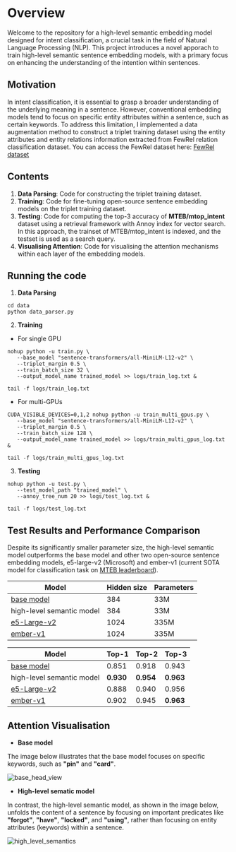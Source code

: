 # Overview
Welcome to the repository for a high-level semantic embedding model designed for intent classification, a crucial task in the field of Natural Language Processing (NLP). This project introduces a novel apporach to train high-level semantic sentence embedding models, with a primary focus on enhancing the understanding of the intention within sentences.

## Motivation
In intent classification, it is essential to grasp a broader understanding of the underlying meaning in a sentence. However, conventional embedding models tend to focus on specific entity attributes within a sentence, such as certain keywords. To address this limitation, I implemented a data augmentation method to construct a triplet training dataset using the entity attributes and entity relations information extracted from FewRel relation classification dataset. You can access the FewRel dataset here: [FewRel dataset](https://paperswithcode.com/dataset/fewrel)

## Contents
1. **Data Parsing**: Code for constructing the triplet training dataset.
2. **Training**: Code for fine-tuning open-source sentence embedding models on the triplet training dataset.
3. **Testing**: Code for computing the top-3 accuracy of **MTEB/mtop_intent** dataset using a retrieval framework with Annoy index for vector search. In this approach, the trainset of MTEB/mtop_intent is indexed, and the testset is used as a search query.
4. **Visualising Attention**: Code for visualising the attention mechanisms within each layer of the embedding models.

## Running the code
1. **Data Parsing**
```
cd data
python data_parser.py
```

2. **Training**
   
- For single GPU
```
nohup python -u train.py \
   --base_model "sentence-transformers/all-MiniLM-L12-v2" \
   --triplet_margin 0.5 \
   --train_batch_size 32 \
   --output_model_name trained_model >> logs/train_log.txt &

tail -f logs/train_log.txt
```

* For multi-GPUs
```
CUDA_VISIBLE_DEVICES=0,1,2 nohup python -u train_multi_gpus.py \
   --base_model "sentence-transformers/all-MiniLM-L12-v2" \
   --triplet_margin 0.5 \
   --train_batch_size 128 \
   --output_model_name trained_model >> logs/train_multi_gpus_log.txt &

tail -f logs/train_multi_gpus_log.txt
```

3. **Testing**
```
nohup python -u test.py \
   --test_model_path "trained_model" \
   --annoy_tree_num 20 >> logs/test_log.txt &

tail -f logs/test_log.txt
```
## Test Results and Performance Comparison
Despite its significantly smaller parameter size, the high-level semantic model outperforms the base model and other two open-source sentence embedding models, e5-large-v2 (Microsoft) and ember-v1 (current SOTA model for classification task on [MTEB leaderboard](https://huggingface.co/spaces/mteb/leaderboard)).

|Model|Hidden size|Parameters|
|---|---|---|
|[base model](https://huggingface.co/sentence-transformers/all-MiniLM-L12-v2)|384|33M|
|high-level semantic model|384|33M|
|[e5-Large-v2](https://huggingface.co/embaas/sentence-transformers-e5-large-v2)|1024|335M|
|[ember-v1](https://huggingface.co/llmrails/ember-v1)|1024|335M|

|Model|Top-1|Top-2|Top-3|
|---|---|---|---|
|[base model](https://huggingface.co/sentence-transformers/all-MiniLM-L12-v2)|0.851|0.918|0.943|
|high-level semantic model|**0.930**|**0.954**|**0.963**|
|[e5-Large-v2](https://huggingface.co/embaas/sentence-transformers-e5-large-v2)|0.888|0.940|0.956|
|[ember-v1](https://huggingface.co/llmrails/ember-v1)|0.902|0.945|**0.963**|

## Attention Visualisation

- **Base model**

The image below illustrates that the base model focuses on specific keywords, such as **"pin"** and **"card"**.
   
![base_head_view](https://github.com/JaeL17/high-level-semantics-embedding-model/assets/73643391/143ac834-ad9a-43d7-b0c2-d3bd15446279)


* **High-level sematic model**

In contrast, the high-level semantic model, as shown in the image below, unfolds the content of a sentence by focusing on important predicates like **"forgot"**, **"have"**, **"locked"**, and **"using"**, rather than focusing on entity attributes (keywords) within a sentence.

![high_level_semantics](https://github.com/JaeL17/high-level-semantics-embedding-model/assets/73643391/5e2cb81c-cbf0-4cc6-94db-fb82562964e7)

